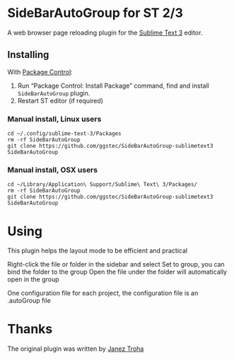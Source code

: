 # SideBarAutoGroup for ST 2/3

A web browser page reloading plugin for the [Sublime Text 3](http://sublimetext.com "Sublime Text 3") editor.

## Installing

With [Package Control](http://wbond.net/sublime_packages/package_control):

1. Run “Package Control: Install Package” command, find and install `SideBarAutoGroup` plugin.
2. Restart ST editor (if required)

### Manual install, Linux users

```
cd ~/.config/sublime-text-3/Packages
rm -rf SideBarAutoGroup
git clone https://github.com/ggstec/SideBarAutoGroup-sublimetext3 SideBarAutoGroup
```

### Manual install, OSX users

```
cd ~/Library/Application\ Support/Sublime\ Text\ 3/Packages/
rm -rf SideBarAutoGroup
git clone https://github.com/ggstec/SideBarAutoGroup-sublimetext3 SideBarAutoGroup
```

# Using

This plugin helps the layout mode to be efficient and practical

Right-click the file or folder in the sidebar and select Set to group, you can bind the folder to the group
Open the file under the folder will automatically open in the group

One configuration file for each project, the configuration file is an .autoGroup file

# Thanks

The original plugin was written by [Janez Troha](https://github.com/ggstec)
